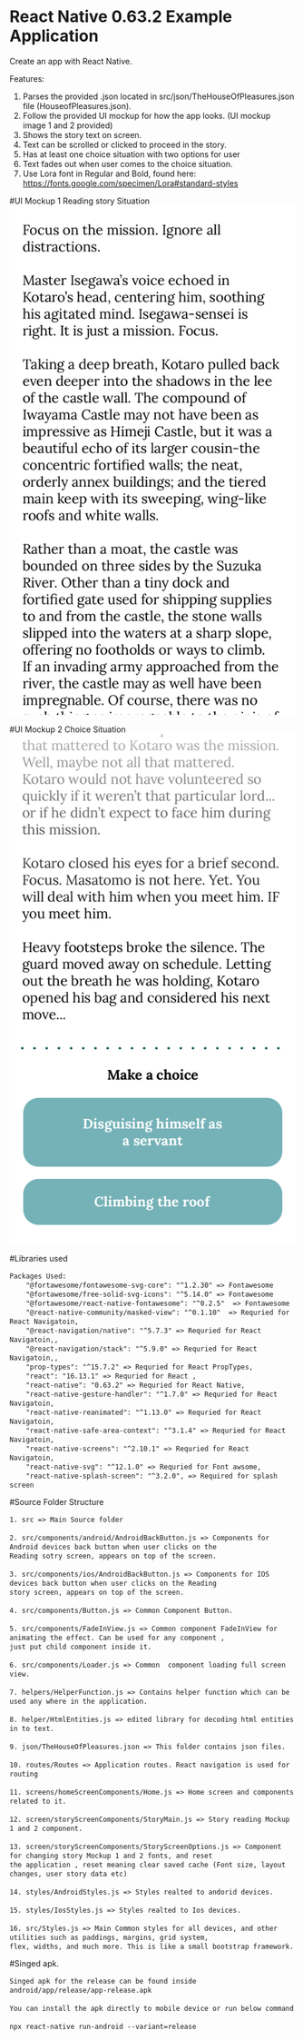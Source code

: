 # React Native 0.63.2 Example Application

Create an app with React Native.

Features:
1.	Parses the provided .json located in src/json/TheHouseOfPleasures.json file (HouseofPleasures.json).
2.	Follow the provided UI mockup for how the app looks. (UI mockup image 1 and 2 provided)
3.	Shows the story text on screen.
4.	Text can be scrolled or clicked to proceed in the story.
5.	Has at least one choice situation with two options for user
6.	Text fades out when user comes to the choice situation.
7.	Use Lora font in Regular and Bold, found here: https://fonts.google.com/specimen/Lora#standard-styles


#UI Mockup 1 Reading story Situation
![alt text](Mockups/Book%20Read%20%201%20-%20Start.png)


#UI Mockup 2 Choice Situation
![alt text](Mockups/Book%20Read%20%202%20-%20Choices.png)
 
 
#Libraries used 
````
Packages Used:
    "@fortawesome/fontawesome-svg-core": "^1.2.30" => Fontawesome
    "@fortawesome/free-solid-svg-icons": "^5.14.0" => Fontawesome
    "@fortawesome/react-native-fontawesome": "^0.2.5"  => Fontawesome
    "@react-native-community/masked-view": "^0.1.10"  => Requried for React Navigatoin,
    "@react-navigation/native": "^5.7.3" => Requried for React Navigatoin,,
    "@react-navigation/stack": "^5.9.0" => Requried for React Navigatoin,,
    "prop-types": "^15.7.2" => Requried for React PropTypes,
    "react": "16.13.1" => Requried for React ,
    "react-native": "0.63.2" => Requried for React Native,
    "react-native-gesture-handler": "^1.7.0" => Requried for React Navigatoin,
    "react-native-reanimated": "^1.13.0" => Requried for React Navigatoin,
    "react-native-safe-area-context": "^3.1.4" => Requried for React Navigatoin,
    "react-native-screens": "^2.10.1" => Requried for React Navigatoin,
    "react-native-svg": "^12.1.0" => Requried for Font awsome,
    "react-native-splash-screen": "^3.2.0", => Required for splash screen
````

#Source Folder Structure
````
1. src => Main Source folder

2. src/components/android/AndroidBackButton.js => Components for Android devices back button when user clicks on the 
Reading sotry screen, appears on top of the screen.

3. src/components/ios/AndroidBackButton.js => Components for IOS devices back button when user clicks on the Reading 
story screen, appears on top of the screen.

4. src/components/Button.js => Common Component Button.

5. src/components/FadeInView.js => Common component FadeInView for animating the effect. Can be used for any component , 
just put child component inside it.

6. src/components/Loader.js => Common  component loading full screen view.

7. helpers/HelperFunction.js => Contains helper function which can be used any where in the application.

8. helper/HtmlEntities.js => edited library for decoding html entities in to text.

9. json/TheHouseOfPleasures.json => This folder contains json files.

10. routes/Routes => Application routes. React navigation is used for routing 

11. screens/homeScreenComponents/Home.js => Home screen and components related to it.

12. screen/storyScreenComponents/StoryMain.js => Story reading Mockup 1 and 2 component.

13. screen/storyScreenComponents/StoryScreenOptions.js => Component for changing story Mockup 1 and 2 fonts, and reset 
the application , reset meaning clear saved cache (Font size, layout changes, user story data etc)

14. styles/AndroidStyles.js => Styles realted to andorid devices.

15. styles/IosStyles.js => Styles realted to Ios devices.

16. src/Styles.js => Main Common styles for all devices, and other utilities such as paddings, margins, grid system, 
flex, widths, and much more. This is like a small bootstrap framework.

````

#Singed apk.

````
Singed apk for the release can be found inside android/app/release/app-release.apk

You can install the apk directly to mobile device or run below command 

npx react-native run-android --variant=release

````
